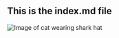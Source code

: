 ## This is the index.md file
![Image of cat wearing shark hat](https://encrypted-tbn0.gstatic.com/images?q=tbn:ANd9GcTeKOOpLy92UjzQxq8NCxgxOQJbj_YVdfHO_g&s)
